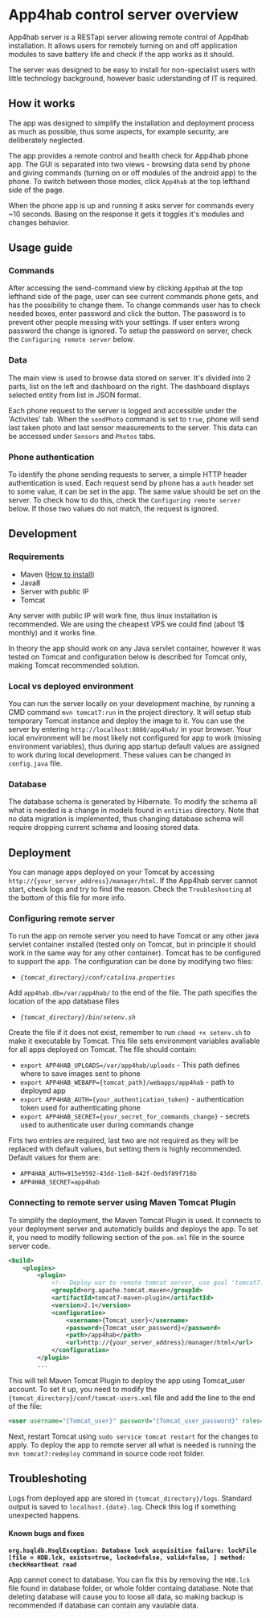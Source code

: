 # App4hab control server overview

App4hab server is a RESTapi server allowing remote control of App4hab installation.
It allows users for remotely turning on and off application modules to save battery life and check if the app works as it should.

The server was designed to be easy to install for non-specialist users with little technology background, however basic uderstanding of IT is required.

## How it works

The app was designed to simplify the installation and deployment process as much as possible, thus some aspects, for example security, are deliberately neglected.

The app provides a remote control and health check for App4hab phone app. The GUI is separated into two views - browsing data send by phone and giving commands (turning on or off modules of the android app) to the phone.
To switch between those modes, click `App4hab` at the top lefthand side of the page.

When the phone app is up and running it asks server for commands every ~10 seconds. Basing on the response it gets it toggles it's modules and changes behavior.

## Usage guide

### Commands

After accessing the send-command view by clicking `App4hab` at the top lefthand side of the page, user can see current commands phone gets, and has the possibility to change them.
To change commands user has to check needed boxes, enter password and click the button. The password is to prevent other people messing with your settings. If user enters wrong password the change is ignored. To setup the password on server, check the `Configuring remote server` below.

### Data
The main view is used to browse data stored on server. It's divided into 2 parts, list on the left and dashboard on the right. The dashboard displays selected entity from list in JSON format.

Each phone request to the server is logged and accessible under the 'Activites' tab. When the `sendPhoto` command is set to `true`, phone will send last taken photo and last sensor measurements to the server.
This data can be accessed under `Sensors` and `Photos` tabs.

### Phone authentication

To identify the phone sending requests to server, a simple HTTP header authentication is used. Each request send by phone has a `auth` header set to some value, it can be set in the app. The same value should be set on the server. To check how to do this, check the `Configuring remote server` below.
If those two values do not match, the request is ignored.

## Development

### Requirements
* Maven ([How to install](https://maven.apache.org/install.html))
* Java8
* Server with public IP
* Tomcat

Any server with public IP will work fine, thus linux installation is recommended. We are using the cheapest VPS we could find (about 1$ monthly) and it works fine.

In theory the app should work on any Java servlet container, however it was tested on Tomcat and configuration below is described for Tomcat only, making Tomcat recommended solution.

### Local vs deployed environment

You can run the server locally on your development machine, by running a CMD command `mvn tomcat7:run` in the project directory. It will setup stub temporary Tomcat instance and deploy the image to it. You can use the server by entering `http://localhost:8080/app4hab/` in your browser.
Your local environment will be most likely not configured for app to work (missing environment variables), thus during app startup default values are assigned to work during local development. These values can be changed in `config.java` file.

### Database

The database schema is generated by Hibernate. To modify the schema all what is needed is a change in models found in `entities` directory. Note that no data migration is implemented, thus changing database schema will require dropping current schema and loosing stored data.

## Deployment

You can manage apps deployed on your Tomcat by accessing `http://{your_server_address}/manager/html`. If the App4hab server cannot start, check logs and try to find the reason. Check the `Troubleshooting` at the bottom of this file for more info.

### Configuring remote server
To run the app on remote server you need to have Tomcat or any other java servlet container installed (tested only on Tomcat, but in principle it should work in the same way for any other container).
Tomcat has to be configured to support the app. The configuration can be done by modifying two files:

* *`{tomcat_directory}/conf/catalina.properties`*

Add `app4hab.db=/var/app4hab/` to the end of the file. The path specifies the location of the app database files

* *`{tomcat_directory}/bin/setenv.sh`*

Create the file if it does not exist, remember to run `chmod +x setenv.sh` to make it executable by Tomcat.
This file sets environment variables avaliable for all apps deployed on Tomcat. The file should contain:
* `export APP4HAB_UPLOADS=/var/app4hab/uploads` - This path defines where to save images sent to phone
* `export APP4HAB_WEBAPP={tomcat_path}/webapps/app4hab` - path to deployed app
* `export APP4HAB_AUTH={your_authentication_token}` - authentication token used for authenticating phone
* `export APP4HAB_SECRET={your_secret_for_commands_change}` - secrets used to authenticate user during commands change

Firts two entries are required, last two are not required as they will be replaced with default values, but setting them is highly recommended.
Default values for them are:
* `APP4HAB_AUTH=915e9592-43dd-11e8-842f-0ed5f89f718b`
* `APP4HAB_SECRET=app4hab`

### Connecting to remote server using Maven Tomcat Plugin

To simplify the deployment, the Maven Tomcat Plugin is used. It connects to your deployment server and automaticly builds and deploys the app. To set it, you need to modify following section of the `pom.xml` file in the source server code.

```xml
<build>
    <plugins>
        <plugin>
            <!-- Deploy war to remote tomcat server, use goal 'tomcat7:redeploy' -->
            <groupId>org.apache.tomcat.maven</groupId>
            <artifactId>tomcat7-maven-plugin</artifactId>
            <version>2.1</version>
            <configuration>
                <username>{Tomcat_user}</username>
                <password>{Tomcat_user_password}</password>
                <path>/app4hab</path>
                <url>http://{your_server_address}/manager/html</url>
            </configuration>
        </plugin>
        ...
```

This will tell Maven Tomcat Plugin to deploy the app using Tomcat_user account. To set it up, you need to modify the `{tomcat_directory}/conf/tomcat-users.xml` file and add the line to the end of the file:
```xml
<user username="{Tomcat_user}" password="{Tomcat_user_password}" roles="manager-script, manager-gui"/>
```

Next, restart Tomcat using `sudo service tomcat restart` for the changes to apply. To deploy the app to remote server all what is needed is running the `mvn tomcat7:redeploy` command in source code root folder.

## Troubleshoting
Logs from deployed app are stored in `{tomcat_directory}/logs`. Standard output is saved to `localhost.{date}.log`. Check this log if something unexpected happens.

#### Known bugs and fixes
**`org.hsqldb.HsqlException: Database lock acquisition failure: lockFile [file = HDB.lck, exists=true, locked=false, valid=false, ] method: checkHeartbeat read`**

App cannot conect to database. You can fix this by removing the `HDB.lck` file found in database folder, or whole folder containg database. Note that deleting database will cause you to loose all data, so making backup is recommended if database can contain any vaulable data.




